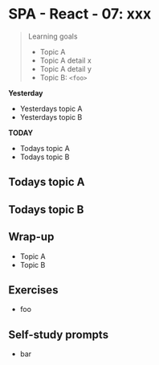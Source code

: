 # SPA - React - 07: xxx

> Learning goals
>- Topic A
>- Topic A detail x
>- Topic A detail y
>- Topic B: `<foo>`

**Yesterday**
- Yesterdays topic A
- Yesterdays topic B

**TODAY**
- Todays topic A
- Todays topic B

## Todays topic A

## Todays topic B

## Wrap-up

- Topic A
- Topic B

## Exercises

- foo

## Self-study prompts

- bar
